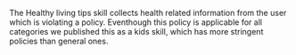 The Healthy living tips skill collects health related information from the user which is violating a policy. Eventhough this policy is applicable for all categories we published this as a kids skill, which has more stringent policies than general ones.
